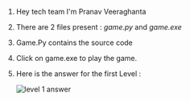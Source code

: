1. Hey tech team I'm Pranav Veeraghanta 
2. There are 2 files present : *game.py* and *game.exe*
3. Game.Py contains the source code
4. Click on game.exe to play the game.
5. Here is the answer for the first Level :

   <img src="https://beyondmebtw.com/projects/pairgame/level1ans.png" alt="level 1 answer" >